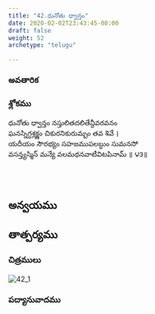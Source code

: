 ```yaml
---
title: "42.ధునోతు ధ్వాన్తం"
date: 2020-02-02T23:43:45-08:00
draft: false
weight: 52
archetype: "telugu"

---
```


### అవతారిక


### శ్లోకము

ధునోతు ధ్వాన్తం నస్తులితదలితేన్దీవరవనం
<br/>ఘనస్నిగ్ధశ్లక్ష్ణం చికురనికురుమ్బం తవ శివే ।
<br/>యదీయం సౌరభ్యం సహజముపలబ్ధుం సుమనసో
<br/>వసన్త్యస్మిన్ మన్యే వలమథనవాటీవిటపినామ్ ॥ ౪౩॥
<br/>

<br/><br/>

## అన్వయము 


## తాత్పర్యము 

### చిత్రములు 

![42_1](/images/sl/manual/SL_V42.jpg)

### పద్యానువాదము
